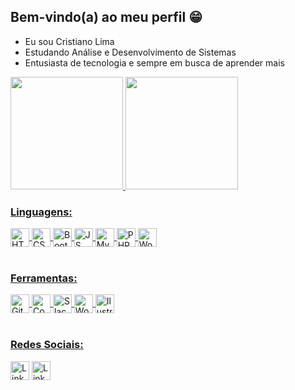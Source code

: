 
## Bem-vindo(a) ao meu perfil 😁
 <div>
   <a href="https://github.com/cr1p3l1"></a>
  <ul>
      <li>Eu sou Cristiano Lima</li>
      <li>Estudando Análise e Desenvolvimento de Sistemas</li>
      <li>Entusiasta de tecnologia e sempre em busca de aprender mais</li>
   </ul>
      
</div>
<div>
   <a href="https://github.com/devemdobro">
   <img height="180em" src="https://github-readme-stats.vercel.app/api?username=cr1p3l1&show_icons=true&theme=tokyonight&include_all_commits=true&count_private=true"/>
   <img height="180em" src="https://github-readme-stats.vercel.app/api/top-langs/?username=cr1p3l1&layout=compact&langs_count=6&theme=tokyonight"/>

</div><div style="display: inline_block">
<h3> Linguagens:</h3>
  <img align="center" alt="HTML5" height="30" src="https://img.shields.io/badge/HTML5-E34F26?style=for-the-badge&logo=html5&logoColor=white">
  <img align="center" alt="CSS3" height="30" src="https://img.shields.io/badge/CSS3-1572B6?style=for-the-badge&logo=css3&logoColor=white">
  <img align="center" alt="BootStrap" height="30" src="https://img.shields.io/badge/Bootstrap-563D7C?style=for-the-badge&logo=bootstrap&logoColor=white">
  <img align="center" alt="JS" height="30" width="" src="https://img.shields.io/badge/JavaScript-F7DF1E?style=for-the-badge&logo=javascript&logoColor=black">
  <img align="center" alt="MySQL" height="30" width="" src="https://img.shields.io/badge/MySQL-00000F?style=for-the-badge&logo=mysql&logoColor=white">
  <img align="center" alt="PHP" height="30" width="" src="https://img.shields.io/badge/PHP-777BB4?style=for-the-badge&logo=php&logoColor=white">
  <img align="center" alt="WordPress" height="30" src="https://img.shields.io/badge/Wordpress-21759B?style=for-the-badge&logo=wordpress&logoColor=white">
</div>

<div style="display: inline_block"><br>
<h3> Ferramentas:</h3>
  <img align="center" alt="Github" height="30" src="https://img.shields.io/badge/GitHub-100000?style=for-the-badge&logo=github&logoColor=white">
  <img align="center" alt="Codepen" height="30" src="https://img.shields.io/badge/Codepen-000000?style=for-the-badge&logo=codepen&logoColor=white">
  <img align="center" alt="Slack" height="30" src="https://img.shields.io/badge/Slack-4A154B?style=for-the-badge&logo=slack&logoColor=white">
  <img align="center" alt="WordPress" height="30" src="https://img.shields.io/badge/Wordpress-21759B?style=for-the-badge&logo=wordpress&logoColor=white">
  <img align="center" alt="Ilustrator" height="30" src="https://img.shields.io/badge/Visual_Studio_Code-0078D4?style=for-the-badge&logo=visual%20studio%20code&logoColor=white">
</div>

<div style="display: inline_block"><br>
<h3> Redes Sociais:</h3>
  <a href="https://www.linkedin.com/in/cristianoplima/" alt="Meu perfil do LinkedIn" target="_blank"><img align="center" alt="Linkedi" height="30" src="https://img.shields.io/badge/LinkedIn-0077B5?style=for-the-badge&logo=linkedin&logoColor=white"></a>
 <a href="https://www.instagram.com/in/cripeli/" alt="Meu perfil do Instagram" target="_blank"><img align="center" alt="Linkedi" height="30" src="https://img.shields.io/badge/Instagram-E4405F?style=for-the-badge&logo=instagram&logoColor=white"></a>
  
</div>
 <br>
 
</div>
